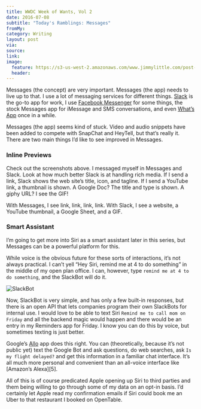 ```yaml
---
title: WWDC Week of Wants, Vol 2
date: 2016-07-08
subtitle: "Today's Ramblings: Messages"
fromMy: 
category: Writing
layout: post
via: 
source: 
link: 
image:
  feature: https://s3-us-west-2.amazonaws.com/www.jimmylittle.com/post-images/messages-v-slack.jpg
  header:
---
```


Messages (the concept) are very important.  Messages (the app) needs to live up to that.  I use a lot of messaging services for different things.  [Slack][1] is the go-to app for work, I use [Facebook Messenger][2] for some things, the stock Messages app for iMessage and SMS conversations, and even [What’s App][3] once in a while.  

Messages (the app) seems kind of stuck.  Video and audio snippets have been added to compete with SnapChat and HeyTell, but that’s really it.  There are two main things I’d like to see improved in Messages.

### Inline Previews

Check out the screenshots above.  I messaged myself in Messages and Slack.  Look at how much better Slack is at handling rich media.  If I send a link, Slack shows the web site’s title, icon, and tagline.  If I send a YouTube link, a thumbnail is shown.  A Google Doc? The title and type is shown.  A giphy URL? I see the GIF!

With Messages, I see link, link, link, link.  With Slack, I see a website, a YouTube thumbnail, a Google Sheet, and a GIF.

### Smart Assistant
I’m going to get more into Siri as a smart assistant later in this series, but Messages can be a powerful platform for this.  

While voice is the obvious future for these sorts of interactions, it’s not always practical.  I can’t yell “Hey Siri, remind me at 4 to do something” in the middle of my open plan office.  I can, however, type `remind me at 4 to do something`, and the SlackBot will do it.

![SlackBot](https://s3-us-west-2.amazonaws.com/www.jimmylittle.com/post-images/slackbot.jpg)

Now, SlackBot is very simple, and has only a few built-in responses, but there is an open API that lets companies program their own SlackBots for internal use.  I would love to be able to text Siri `Remind me to call mom on Friday` and all the backend magic would happen and there would be an entry in my Reminders app for Friday.  I know you can do this by voice, but sometimes texting is just better.

Google’s [Allo][4] app does this right.  You can (theoretically, because it’s not public yet) text the Google Bot and ask questions, do web searches, ask `Is my flight delayed?` and get this information in a familiar chat interface.  It’s all much more personal and convenient than an all-voice interface like [Amazon’s Alexa][5].

All of this is of course predicated Apple opening up Siri to third parties and them being willing to go through some of my data on an opt-in basis.  I’d certainly let Apple read my confirmation emails if Siri could book me an Uber to that restaurant I booked on OpenTable.

[1]: https://appsto.re/us/5mE4K.i?at=1001|3C5&ct=cocktailsandcoffee
[2]: https://appsto.re/us/lTtgB.i?at=1001|3C5&ct=cocktailsandcoffee
[3]: https://appsto.re/us/ny-Gs.i%3Fat=1001%7C3C5&ct=cocktailsandcoffee
[4]: https://googleblog.blogspot.com/2016/05/allo-duo-apps-messaging-video.html
